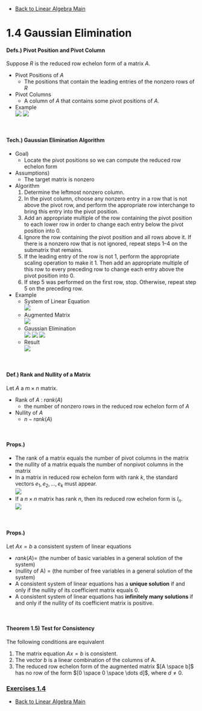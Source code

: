 * [Back to Linear Algebra Main](../../main.md)

# 1.4 Gaussian Elimination

#### Defs.) Pivot Position and Pivot Column
Suppose $R$ is the reduced row echelon form of a matrix $A$.
* Pivot Positions of $A$
  * The positions that contain the leading entries of the nonzero rows of $R$
* Pivot Columns
  * A column of $A$ that contains some pivot positions of $A$.
* Example   
  ![](./images/04_01_01.png)
  ![](./images/04_01_02.png)   


<br>

#### Tech.) Gaussian Elimination Algorithm
* Goal)
  * Locate the pivot positions so we can compute the reduced row echelon form
* Assumptions)
  * The target matrix is nonzero
* Algorithm
  1. Determine the leftmost nonzero column.
  2. In the pivot column, choose any nonzero entry in a row that is not above the pivot row, and perform the appropriate row interchange to bring this entry into the pivot position.
  3. Add an appropriate multiple of the row containing the pivot position to each lower row in order to change each entry below the pivot position into 0.
  4. Ignore the row containing the pivot position and all rows above it. If there is a nonzero row that is not ignored, repeat steps 1–4 on the submatrix that remains.
  5. If the leading entry of the row is not 1, perform the appropriate scaling operation to make it 1. Then add an appropriate multiple of this row to every preceding row to change each entry above the pivot position into 0.
  6. If step 5 was performed on the first row, stop. Otherwise, repeat step 5 on the preceding row.
* Example   
  * System of Linear Equation   
    ![](./images/04_01_03.png)
  * Augmented Matrix   
    ![](./images/04_01_04.png)
  * Gaussian Elimination   
    ![](./images/04_01_05.png)
    ![](./images/04_01_06.png)
    ![](./images/04_01_07.png)
  * Result   
    ![](./images/04_01_08.png)


<br>

#### Def.) Rank and Nullity of a Matrix
Let $A$ a $m \times n$ matrix.
* Rank of $A$ : $rank(A)$
  * the number of nonzero rows in the reduced row echelon form of $A$
* Nullity of $A$
  * $n - rank(A)$

<br>

#### Props.)
* The rank of a matrix equals the number of pivot columns in the matrix
* the nullity of a matrix equals the number of nonpivot columns in the matrix
* In a matrix in reduced row echelon form with rank $k$, the standard vectors $e_1, e_2, ... , e_k$ must appear.   
  ![](./images/04_01_09.png)   
* If a $n \times n$ matrix has rank $n$, then its reduced row echelon form is $I_n$.   
  ![](./images/04_01_10.png)   

<br>

#### Props.)
Let $Ax=b$ a consistent system of linear equations
* $rank(A) =$ (the number of basic variables in a general solution of the system)
* (nullity of A) = (the number of free variables in a general solution of the system)
* A consistent system of linear equations has a **unique solution** if and only if the nullity of its coefficient matrix equals 0.
* A consistent system of linear equations has **infinitely many solutions** if and only if the nullity of its
coefficient matrix is positive.

<br>

#### Theorem 1.5) Test for Consistency
The following conditions are equivalent
1. The matrix equation $Ax=b$ is consistent.
2. The vector $b$ is a linear combination of the columns of A.
3. The reduced row echelon form of the augmented matrix $[A \space b]$ has no row of the form $[0 \space 0 \space \dots d]$, where $d \ne 0$.




### [Exercises 1.4](./exercises.md)


* [Back to Linear Algebra Main](../../main.md)